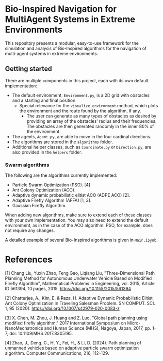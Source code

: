 # Bio-Inspired Navigation for MultiAgent Systems in Extreme Environments

This repository presents a modular,
easy-to-use framework for the simulation and analysis of Bio-Inspired algorithms for
the navigation of multi-agent systems in extreme environments.

## Getting started

There are multiple components in this project, each with its own default implementation:

- The default environment, `Environment.py`, is a 2D grid with obstacles and a starting and final position.
  - Special relevance for the  `visualize_environment` method, which plots the environment and the route found by the
    algorithm, if any.
    - The user can generate as many types of obstacles as desired
      by providing an array of the obstacles' radius and their frequencies. 
      The obstacles are then generated randomly in the inner 80% of the environment.
- The agents, `Agent.py`, are able to move in the four cardinal directions.
- The algorithms are stored in the `algorithms` folder.
- Additional helper classes, such as `Coordinate.py` or `Direction.py`, are also provided in the `helpers` folder.


### Swarm algorithms

The following are the algorithms currently implemented:
- Particle Swarm Optimization (PSO). [4]
- Ant Colony Optimization (ACO).
- Adaptive dynamic probabilistic elitist ACO (ADPE ACO) [2].
- Adaptive Firefly Algorithm (AFFA) [1, 3].
- Gaussian Firefly Algorithm.

When adding new algorithms, make sure to extend each of these classes with your own implementation.
You may also need to extend the default environment, as in the case of the ACO algorithm.
PSO, for example, does not require any changes.

A detailed example of several Bio-Inspired algorithms is given in `Main.ipynb`.

# References

[1] Chang Liu, Yuxin Zhao, Feng Gao, Liqiang Liu, "Three-Dimensional Path Planning Method for Autonomous Underwater
Vehicle Based on Modified Firefly Algorithm", Mathematical Problems in Engineering, vol. 2015, Article ID 561394, 
10 pages, 2015. https://doi.org/10.1155/2015/561394

[2] Chatterjee, A., Kim, E. & Reza, H. Adaptive Dynamic Probabilistic Elitist Ant Colony Optimization in Traveling 
Salesman Problem. SN COMPUT. SCI. 1, 95 (2020). https://doi.org/10.1007/s42979-020-0083-z

[3] X. Chen, M. Zhou, J. Huang and Z. Luo, "Global path planning using modified firefly algorithm," 2017 International
Symposium on Micro-NanoMechatronics and Human Science (MHS), Nagoya, Japan, 2017, pp. 1-7, doi: 10.1109/MHS.2017.8305195.

[4] Zhao, J., Deng, C., H, Y., Fei, H., & Li, D. (2024). Path planning of unmanned vehicles based on adaptive 
particle swarm optimization algorithm. Computer Communications, 216, 112–129.